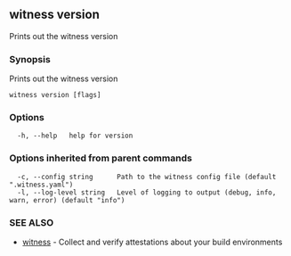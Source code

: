 ## witness version

Prints out the witness version

### Synopsis

Prints out the witness version

```
witness version [flags]
```

### Options

```
  -h, --help   help for version
```

### Options inherited from parent commands

```
  -c, --config string      Path to the witness config file (default ".witness.yaml")
  -l, --log-level string   Level of logging to output (debug, info, warn, error) (default "info")
```

### SEE ALSO

* [witness](witness.md)	 - Collect and verify attestations about your build environments
